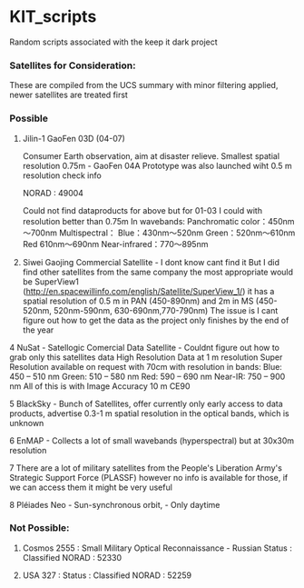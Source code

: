 # KIT_scripts

Random scripts associated with the keep it dark project



### Satellites for Consideration:
These are compiled from the UCS summary with minor filtering applied, newer satellites are treated first

### Possible
1. Jilin-1 GaoFen 03D (04-07)
	
    Consumer Earth observation, aim at disaster relieve. Smallest spatial resolution 0.75m - GaoFen 04A Prototype was also launched wiht 0.5 m resolution check info
	
    NORAD : 49004
	
    Could not find dataproducts for above but for 01-03 I could with resolution better than 0.75m
    In wavebands:
	 Panchromatic color：450nm～700nm
	Multispectral：
		Blue：430nm～520nm
		Green：520nm～610nm
		Red 610nm～690nm
		Near-infrared：770～895nm

2. Siwei Gaojing 
    Commercial Satellite - I dont know cant find it
    But I did find other satellites from the same company the most appropriate would be SuperView1 (http://en.spacewillinfo.com/english/Satellite/SuperView_1/) it has a spatial resolution of 0.5 m in PAN (450-890nm) and 2m in MS (450-520nm, 520nm-590nm, 630-690nm,770-790nm)
    The issue is I cant figure out how to get the data as the project only finishes by the end of the year

4 NuSat - Satellogic
    Comercial Data Satellite - Couldnt figure out how to grab only this satellites data 
    High Resolution Data at 1 m resolution Super Resolution available on request with 70cm with resolution in bands:
    Blue: 450 – 510 nm
    Green: 510 – 580 nm
    Red: 590 – 690 nm
    Near-IR: 750 – 900 nm
    All of this is with Image Accuracy 10 m CE90

5 BlackSky - Bunch of Satellites, offer currently only early access to data products, advertise 0.3-1 m spatial resolution in the optical bands, which is unknown 

6 EnMAP - Collects a lot of small wavebands (hyperspectral) but at 30x30m resolution

7 There are a lot of military satellites from the  People's Liberation Army's Strategic Support Force (PLASSF) however no info is available for those, if we can access them it might be very useful

8  Pléiades Neo - Sun-synchronous orbit, - Only daytime  

### Not Possible:
1. Cosmos 2555  : Small Military Optical Reconnaissance - Russian 
	Status : Classified
	NORAD : 52330

2. USA 327 :
    Status : Classified
    NORAD : 52259
